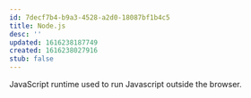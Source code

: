 ```yaml
---
id: 7decf7b4-b9a3-4528-a2d0-18087bf1b4c5
title: Node.js
desc: ''
updated: 1616238187749
created: 1616238027916
stub: false
---
```


JavaScript runtime used to run Javascript outside the browser.
